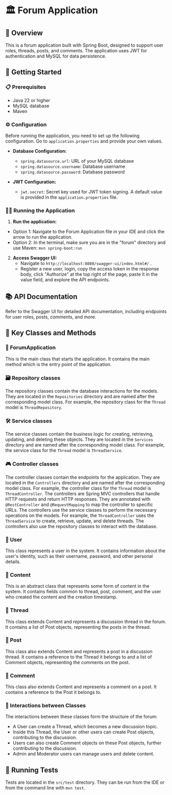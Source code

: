 # 🏛️ Forum Application

## 🌟 Overview

This is a forum application built with Spring Boot, designed to support user roles, threads, posts, and comments. The application uses JWT for authentication and MySQL for data persistence.

## 🚀 Getting Started

### 📋 Prerequisites

- Java 22 or higher
- MySQL database
- Maven 

### ⚙️ Configuration

Before running the application, you need to set up the following configuration. Go to `application.properties` and provide your own values.

- **Database Configuration:**

  - `spring.datasource.url`: URL of your MySQL database
  - `spring.datasource.username`: Database username
  - `spring.datasource.password`: Database password

- **JWT Configuration:**
  - `jwt.secret`: Secret key used for JWT token signing. A default value is provided in the `application.properties` file.

### 🏃‍♂️ Running the Application

1. **Run the application:**

  - Option 1: Navigate to the Forum Application file in your IDE and click the arrow to run the application.
  - Option 2: In the terminal, make sure you are in the "forum" directory and use Maven: `mvn spring-boot:run`

2. **Access Swagger UI:**
   - Navigate to `http://localhost:8080/swagger-ui/index.html#/` .
   - Register a new user, login, copy the access token in the response body, click "Authorize" at the top right of the page, paste it in the value field, and explore the API endpoints.

## 📚 API Documentation

Refer to the Swagger UI for detailed API documentation, including endpoints for user roles, posts, comments, and more.

## 🔑 Key Classes and Methods

### 🚀 ForumApplication

This is the main class that starts the application. It contains the main method which is the entry point of the application.

### 🗃️ Repository classes

The repository classes contain the database interactions for the models. They are located in the `Repositories` directory and are named after the corresponding model class. For example, the repository class for the `Thread` model is `ThreadRepository`.

### 🛠️ Service classes

The service classes contain the business logic for creating, retrieving, updating, and deleting these objects. They are located in the `Services` directory and are named after the corresponding model class. For example, the service class for the `Thread` model is `ThreadService`.

### 🎮 Controller classes

The controller classes contain the endpoints for the application. They are located in the `Controllers` directory and are named after the corresponding model class. For example, the controller class for the `Thread` model is `ThreadController`. The controllers are Spring MVC controllers that handle HTTP requests and return HTTP responses. They are annotated with `@RestController` and `@RequestMapping` to map the controller to specific URLs. The controllers use the service classes to perform the necessary operations on the models. For example, the `ThreadController` uses the `ThreadService` to create, retrieve, update, and delete threads. The controllers also use the repository classes to interact with the database.

### 👤 User

This class represents a user in the system. It contains information about the user's identity, such as their username, password, and other personal details.

### 📝 Content

This is an abstract class that represents some form of content in the system. It contains fields common to thread, post, comment, and the user who created the content and the creation timestamp.

### 🧵 Thread

This class extends Content and represents a discussion thread in the forum. It contains a list of Post objects, representing the posts in the thread.

### 📌 Post

This class also extends Content and represents a post in a discussion thread. It contains a reference to the Thread it belongs to and a list of Comment objects, representing the comments on the post.

### 💬 Comment

This class also extends Content and represents a comment on a post. It contains a reference to the Post it belongs to.

### 🔄 Interactions between Classes

The interactions between these classes form the structure of the forum:

- A User can create a Thread, which becomes a new discussion topic.
- Inside this Thread, the User or other users can create Post objects, contributing to the discussion.
- Users can also create Comment objects on these Post objects, further contributing to the discussion.
- Admin and Moderator users can manage users and delete content.

## 🧪 Running Tests

Tests are located in the `src/test` directory. They can be run from the IDE or from the command line with `mvn test`.
